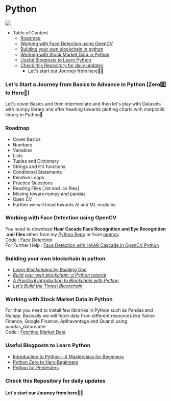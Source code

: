 # Python
<img src="https://encrypted-tbn0.gstatic.com/images?q=tbn:ANd9GcScd6k7pKg_CtDgGR-bYlT3QZ7XwZ3NtzSz8Q&usqp=CAU">

- Table of Content
    + [Roadmap](#roadmap)
    + [Working with Face Detection using OpenCV](#working-with-face-detection-using-opencv)
    + [Building your own blockchain in python](#building-your-own-blockchain-in-python)
    + [Working with Stock Market Data in Python](#working-with-stock-market-data-in-python)
    + [Useful Blogposts to Learn Python](#useful-blogposts-to-learn-python)
    + [Check this Repository for daily updates](#check-this-repository-for-daily-updates)
      - [Let's start our Journey from here🚴‍♂️](#let-s-start-our-journey-from-here-----)


### Let's Start a Journey from Basics to Advance in Python [Zero0️⃣ to Hero🦸]
Let's cover Basics and then intermediate and then let's play with Datasets with numpy library and after heading towards plotting charts with matplotlib library in Python🐍

### Roadmap
- Cover Basics
- Numbers
- Variables
- Lists
- Tuples and Dictionary
- Strings and it's functions
- Conditional Statements
- Iterative Loops
- Practice Questions
- Reading Files [.txt and .cv files]
- Moving towars numpy and pandas
- Open CV
- Further we will head towards AI and ML modules

### Working with Face Detection using OpenCV
You need to download <strong>Haar Cacade Face Recognition and Eye Recognition .xml files </strong> either from my <a href="https://github.com/ShahStavan/Python">Python Repo</a> or from <a href="https://github.com/ShahStavan/opencv/tree/master/data/haarcascades">opencv</a>. <br>
Code : <a href="https://github.com/ShahStavan/Python/blob/main/facedetection.py">Face Detection</a> <br>
For Further Help : <a href="https://machinelearningknowledge.ai/face-detection-with-haar-cascade-in-opencv-python/"> Face Detection with HAAR Cascade in OpenCV Python </a>

### Building your own blockchain in python
* [_Learn Blockchains by Building One_](https://hackernoon.com/learn-blockchains-by-building-one-117428612f46)
* [_Build your own blockchain: a Python tutorial_](http://ecomunsing.com/build-your-own-blockchain)
* [_A Practical Introduction to Blockchain with Python_](http://adilmoujahid.com/posts/2018/03/intro-blockchain-bitcoin-python/)
* [_Let’s Build the Tiniest Blockchain_](https://medium.com/crypto-currently/lets-build-the-tiniest-blockchain-e70965a248b)

### Working with Stock Market Data in Python
For that you need to install few libraries in Python such as Pandas and Numpy. Basically we will fetch data from different resources like Yahoo Finance, Google Finance, Aplhavantage and Quandl using pandas_datareader.<br>
Code : <a href="https://github.com/ShahStavan/Python/blob/main/Finance.ipynb">Fetching Market Data</a><br>
### Useful Blogposts to Learn Python
- [Introduction to Python - A Masterclass for Beginners](https://simplifiedweb.netlify.app/introduction-to-python-a-masterclass-for-beginners)
- [Python Zero to Hero Beginners](https://dev.to/vivekcodes/python-zero-to-hero-beginners-5flk)
- [Python for Pentesters](https://amhoume.medium.com/python-for-pentesters-beyond-the-basics-part1-a0adcb89911f)
### Check this Repository for daily updates
#### Let's start our Journey from here🚴‍♂️
